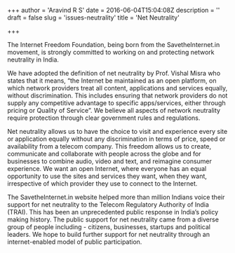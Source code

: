 +++
author = 'Aravind R S'
date = 2016-06-04T15:04:08Z
description = ''
draft = false
slug = 'issues-neutrality'
title = 'Net Neutrality'

+++


The Internet Freedom Foundation, being born from the SavetheInternet.in movement, is strongly committed to working on and protecting network neutrality in India.

We have adopted the definition of net neutrality by Prof. Vishal Misra who states that it means, “the Internet be maintained as an open platform, on which network providers treat all content, applications and services equally, without discrimination. This includes ensuring that network providers do not supply any competitive advantage to specific apps/services, either through pricing or Quality of Service”. We believe all aspects of network neutrality require protection through clear government rules and regulations.

Net neutrality allows us to have the choice to visit and experience every site or application equally without any discrimination in terms of price, speed or availability from a telecom company. This freedom allows us to create, communicate and collaborate with people across the globe and for businesses to combine audio, video and text, and reimagine consumer experience. We want an open Internet, where everyone has an equal opportunity to use the sites and services they want, when they want, irrespective of which provider they use to connect to the Internet.

The SavetheInternet.in website helped more than million Indians voice their support for net neutrality to the Telecom Regulatory Authority of India (TRAI). This has been an unprecedented public response in India’s policy making history. The public support for net neutrality came from a diverse group of people including - citizens, businesses, startups and political leaders. We hope to build further support for net neutrality through an internet-enabled model of public participation.

